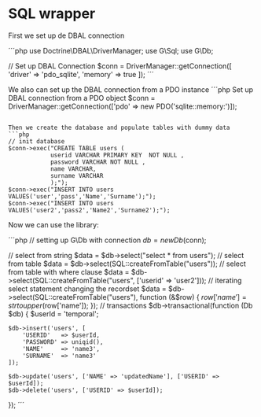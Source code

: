 SQL wrapper
===========

First we set up de DBAL connection

´´´php
use Doctrine\DBAL\DriverManager;
use G\Sql;
use G\Db;

// Set up DBAL Connection
$conn = DriverManager::getConnection([
    'driver' => 'pdo_sqlite',
    'memory' => true
]);
´´´

We also can set up the DBAL connection from a PDO instance
´´´php
Set up DBAL connection from a PDO object
$conn = DriverManager::getConnection(['pdo' => new PDO('sqlite::memory:')]);
```

Then we create the database and populate tables with dummy data
```php
// init database
$conn->exec("CREATE TABLE users (
            userid VARCHAR PRIMARY KEY  NOT NULL ,
            password VARCHAR NOT NULL ,
            name VARCHAR,
            surname VARCHAR
            );");
$conn->exec("INSERT INTO users VALUES('user','pass','Name','Surname');");
$conn->exec("INSERT INTO users VALUES('user2','pass2','Name2','Surname2');");
```

Now we can use the library:

´´´php
// setting up G\Db with connection
$db = new Db($conn);

// select from string
$data = $db->select("select * from users");
// select from table
$data = $db->select(SQL::createFromTable("users"));
// select from table with where clause
$data = $db->select(SQL::createFromTable("users", ['userid' => 'user2']));
// iterating select statement changing the recordset
$data = $db->select(SQL::createFromTable("users"), function (&$row) {
    $row['name'] = strtoupper($row['name']);
});
// transactions
$db->transactional(function (Db $db) {
    $userId = 'temporal';

    $db->insert('users', [
        'USERID'   => $userId,
        'PASSWORD' => uniqid(),
        'NAME'     => 'name3',
        'SURNAME'  => 'name3'
    ]);

    $db->update('users', ['NAME' => 'updatedName'], ['USERID' => $userId]);
    $db->delete('users', ['USERID' => $userId]);
});
´´´